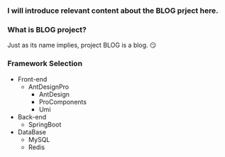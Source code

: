 ### I will introduce relevant content about the BLOG prject here.

### What is BLOG project?
Just as its name implies, project BLOG is a blog. :smirk:

### Framework Selection
- Front-end
  - AntDesignPro
    - AntDesign
    - ProComponents
    - Umi
- Back-end
  - SpringBoot
- DataBase
  - MySQL
  - Redis